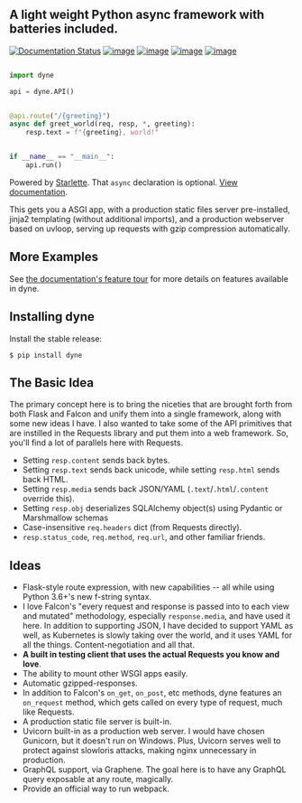 ## A light weight Python async framework with batteries included.

[![Documentation Status](https://readthedocs.org/projects/mybinder/badge/?version=latest)](https://responder.kennethreitz.org/en/latest/)
[![image](https://img.shields.io/pypi/v/responder.svg)](https://pypi.org/project/responder/)
[![image](https://img.shields.io/pypi/l/responder.svg)](https://pypi.org/project/responder/)
[![image](https://img.shields.io/pypi/pyversions/responder.svg)](https://pypi.org/project/responder/)
[![image](https://img.shields.io/github/contributors/kennethreitz/responder.svg)](https://github.com/kennethreitz/responder/graphs/contributors)

```python

import dyne

api = dyne.API()


@api.route("/{greeting}")
async def greet_world(req, resp, *, greeting):
    resp.text = f"{greeting}, world!"


if __name__ == "__main__":
    api.run()

```

Powered by [Starlette](https://www.starlette.io/). That `async` declaration is optional.
[View documentation](https://responder.readthedocs.io).

This gets you a ASGI app, with a production static files server pre-installed, jinja2
templating (without additional imports), and a production webserver based on uvloop,
serving up requests with gzip compression automatically.

## More Examples

See
[the documentation's feature tour](https://responder.readthedocs.io/en/latest/tour.html)
for more details on features available in dyne.

## Installing dyne

Install the stable release:

    $ pip install dyne

## The Basic Idea

The primary concept here is to bring the niceties that are brought forth from both Flask
and Falcon and unify them into a single framework, along with some new ideas I have. I
also wanted to take some of the API primitives that are instilled in the Requests
library and put them into a web framework. So, you'll find a lot of parallels here with
Requests.

- Setting `resp.content` sends back bytes.
- Setting `resp.text` sends back unicode, while setting `resp.html` sends back HTML.
- Setting `resp.media` sends back JSON/YAML (`.text`/`.html`/`.content` override this).
- Setting `resp.obj` deserializes SQLAlchemy object(s) using Pydantic or Marshmallow schemas
- Case-insensitive `req.headers` dict (from Requests directly).
- `resp.status_code`, `req.method`, `req.url`, and other familiar friends.

## Ideas

- Flask-style route expression, with new capabilities -- all while using Python 3.6+'s
  new f-string syntax.
- I love Falcon's "every request and response is passed into to each view and mutated"
  methodology, especially `response.media`, and have used it here. In addition to
  supporting JSON, I have decided to support YAML as well, as Kubernetes is slowly
  taking over the world, and it uses YAML for all the things. Content-negotiation and
  all that.
- **A built in testing client that uses the actual Requests you know and love**.
- The ability to mount other WSGI apps easily.
- Automatic gzipped-responses.
- In addition to Falcon's `on_get`, `on_post`, etc methods, dyne features an
  `on_request` method, which gets called on every type of request, much like Requests.
- A production static file server is built-in.
- Uvicorn built-in as a production web server. I would have chosen Gunicorn, but it
  doesn't run on Windows. Plus, Uvicorn serves well to protect against slowloris
  attacks, making nginx unnecessary in production.
- GraphQL support, via Graphene. The goal here is to have any GraphQL query exposable at
  any route, magically.
- Provide an official way to run webpack.
